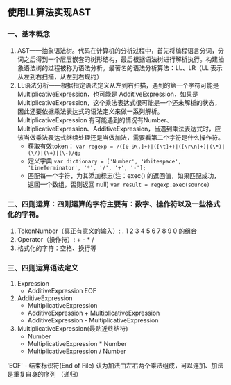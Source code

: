 ## 使用LL算法实现AST
### 一、基本概念 
1. AST——抽象语法树。代码在计算机的分析过程中，首先将编程语言分词，分词之后得到一个层层嵌套的树形结构，最后根据语法树进行解析执行。构建抽象语法树的过程被称为语法分析。最著名的语法分析算法：LL、LR（LL 表示从左到右扫描，从左到右规约）
2. LL语法分析——根据指定语法定义从左到右扫描，遇到的第一个字符可能是 MultiplicativeExpression，也可能是 AdditiveExpression，如果是 MultiplicativeExpression，这个乘法表达式很可能是一个还未解析的状态，因此还要依据乘法表达式的语法定义来做一系列解析。MultiplicativeExpression 有可能遇到的情况有Number、MultiplicativeExpression、AdditiveExpression，当遇到乘法表达式时，应该当做乘法表达式继续处理还是当做加法，需要看第二个字符是什么操作符。
    - 获取有效token：
    ` var regexp = /([0-9\.]+)|([\t]+)|([\r\n]+)|(\*)|(\/)|(\+)|(\-)/g; `
    - 定义字典
    ` var dictionary = ['Number', 'Whitespace', 'LineTerminator', '*', '/', '+', '-']; ` 
    - 匹配每一个字符，为其添加标志(注：exec() 的返回值，如果匹配成功，返回一个数组，否则返回 null)
    ` var result = regexp.exec(source) `

### 二、四则运算：四则运算的字符主要有：数字、操作符以及一些格式化的字符。
1. TokenNumber（真正有意义的输入）: . 1 2 3 4 5 6 7 8 9 0 的组合
2. Operator（操作符）: + - * / 
3. 格式化的字符：空格、换行等

### 三、四则运算语法定义
1. Expression
    - AdditiveExpression EOF
2. AdditiveExpression
    - MultiplicativeExpression
    - AdditiveExpression + MultiplicativeExpression
    - AdditiveExpression - MultiplicativeExpression
3. MultiplicativeExpression(最贴近终结符)
    - Number
    - MultiplicativeExpression * Number
    - MultiplicativeExpression / Number

'EOF' - 结束标识符(End of File) 认为加法由左右两个乘法组成，可以连加、加法是重复自身的序列 （递归）

